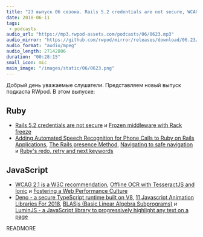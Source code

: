 ```yaml
---
title: "23 выпуск 06 сезона. Rails 5.2 credentials are not secure, WCAG 2.1 is a W3C recommendation, Deno, BLASjs, LuminJS и прочее"
date: 2018-06-11
tags:
 - podcasts
audio_url: "https://mp3.rwpod-assets.com/podcasts/06/0623.mp3"
audio_mirror: "https://github.com/rwpod/mirror/releases/download/06.23/0623.mp3"
audio_format: "audio/mpeg"
audio_length: 27142806
duration: "00:28:15"
small_icon: mic
main_image: "/images/static/06/0623.png"
---
```


Добрый день уважаемые слушатели. Представляем новый выпуск подкаста RWpod. В этом выпуске:

## Ruby

 - [Rails 5.2 credentials are not secure](https://github.com/printercu/secure_credentials/wiki/Rails-5.2-credentials-are-not-secure) и [Frozen middleware with Rack freeze](https://crypt.codemancers.com/posts/2018-06-07-frozen-middleware-with-rack-freeze/)
 - [Adding Automated Speech Recognition for Phone Calls to Ruby on Rails Applications](https://www.twilio.com/blog/2018/05/automated-speech-recognition-phone-calls-ruby-on-rails.html), [The Rails presence Method](https://blog.edwardloveall.com/rails-presence-method), [Navigating to safe navigation](https://blog.rwell.org/2018/05/29/navigating-to-safe-navigation.html) и [Ruby's redo, retry and next keywords](https://blog.appsignal.com/2018/06/05/redo-retry-next.html)

## JavaScript

 - [WCAG 2.1 is a W3C recommendation](https://www.w3.org/blog/2018/06/wcag21-rec/), [Offline OCR with TesseractJS and Ionic](https://itnext.io/offline-ocr-with-tesseractjs-and-ionic-5054fc7eef86) и [Fostering a Web Performance Culture](https://jmperezperez.com/fostering-web-performance-culture/)
 - [Deno - a secure TypeScript runtime built on V8](https://github.com/ry/deno), [11 Javascript Animation Libraries For 2018](https://blog.bitsrc.io/11-javascript-animation-libraries-for-2018-9d7ac93a2c59), [BLASjs (Basic Linear Algebra Subprograms)](https://github.com/jacobbogers/blasjs) и [LuminJS - a JavaScript library to progressively highlight any text on a page](https://lumin.rocks/)

READMORE
